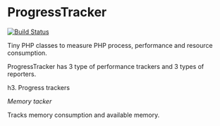 ProgressTracker
===============

[![Build Status](https://travis-ci.org/itarato/ProgressTracker.png?branch=master)](https://travis-ci.org/itarato/ProgressTracker)

Tiny PHP classes to measure PHP process, performance and resource consumption.

ProgressTracker has 3 type of performance trackers and 3 types of reporters.

h3. Progress trackers

*Memory tacker*

Tracks memory consumption and available memory.


